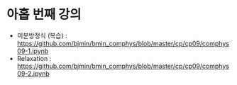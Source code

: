 # 아홉 번째 강의 

* 미분방정식 (복습) : https://github.com/bjmin/bmin_comphys/blob/master/cp/cp09/comphys09-1.ipynb
* Relaxation : https://github.com/bjmin/bmin_comphys/blob/master/cp/cp09/comphys09-2.ipynb
